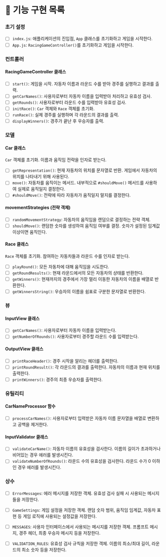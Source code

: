 # 🚀 기능 구현 목록

### 초기 설정

- [ ] `index.js`: 애플리케이션의 진입점, `App` 클래스를 초기화하고 게임을 시작한다.
- [ ] `App.js`: `RacingGameController()`를 초기화하고 게임을 시작한다.

### 컨트롤러

#### RacingGameController 클래스

- [ ] `start()`: 게임을 시작. 자동차 이름과 라운드 수를 받아 경주를 실행하고 결과를 출력.
- [ ] `getCarNames()`: 사용자로부터 자동차 이름을 입력받아 처리하고 유효성 검사.
- [ ] `getRounds()`: 사용자로부터 라운드 수를 입력받아 유효성 검사.
- [ ] `initRace()`: `Car` 객체와 `Race` 객체를 초기화.
- [ ] `runRace()`: 실제 경주를 실행하며 각 라운드의 결과를 출력.
- [ ] `displayWinners()`: 경주가 끝난 후 우승자를 출력.

### 모델

#### Car 클래스

`Car` 객체를 초기화. 이름과 움직임 전략을 인자로 받는다.

- [ ] `getRepresentation()`: 현재 자동차의 위치를 문자열로 반환. 게임에서 자동차의 위치를 나타내기 위해 사용된다.
- [ ] `move()`: 자동차를 움직이는 메서드. 내부적으로 `#shouldMove()` 메서드를 사용하여 실제로 움직일지 결정한다.
- [ ] `#shouldMove()`: 전략에 따라 자동차가 움직일지 말지를 결정한다.

#### movementStrategies (전략 객체)

- [ ] `randomMovementStrategy`: 자동차의 움직임을 랜덤으로 결정하는 전략 객체.
- [ ] `shouldMove()`: 랜덤한 숫자를 생성하여 움직임 여부를 결정. 숫자가 설정된 임계값 이상이면 움직인다.

#### Race 클래스

`Race` 객체를 초기화. 참여하는 자동차들과 라운드 수를 인자로 받는다.

- [ ] `playRound()`: 모든 자동차에 대해 움직임을 시도한다.
- [ ] `getRoundResults()`: 현재 라운드에서의 모든 자동차의 상태를 반환한다.
- [ ] `getWinners()`: 현재까지의 경주에서 가장 멀리 이동한 자동차의 이름을 배열로 반환한다.
- [ ] `getWinnersString()`: 우승자의 이름을 쉼표로 구분한 문자열로 반환한다.

### 뷰

#### InputView 클래스

- [ ] `getCarNames()`: 사용자로부터 자동차 이름을 입력받는다.
- [ ] `getNumberOfRounds()`: 사용자로부터 경주할 라운드 수를 입력받는다.

#### OutputView 클래스

- [ ] `printRaceHeader()`: 경주 시작을 알리는 헤더를 출력한다.
- [ ] `printRoundResult()`: 각 라운드의 결과를 출력한다. 자동차의 이름과 현재 위치를 출력한다.
- [ ] `printWinners()`: 경주의 최종 우승자를 출력한다.

### 유틸리티

#### CarNameProcessor 함수

- [ ] `processCarNames()`: 사용자로부터 입력받은 자동차 이름 문자열을 배열로 변환하고 공백을 제거한다.

#### InputValidator 클래스

- [ ] `validateCarName()`: 자동차 이름의 유효성을 검사한다. 이름의 길이가 초과하거나 비어있는 경우 에러를 발생시킨다.
- [ ] `validateNumberOfRounds()`: 라운드 수의 유효성을 검사한다. 라운드 수가 0 이하인 경우 에러를 발생시킨다.

### 상수

- [ ] `ErrorMessages`: 에러 메시지를 저장한 객체. 유효성 검사 실패 시 사용되는 메시지들을 저장한다.

- [ ] `GameSettings`: 게임 설정을 저장한 객체. 랜덤 숫자 범위, 움직임 임계값, 자동차 표현 등 게임 로직에 사용되는 설정값을 저장한다.

- [ ] `MESSAGES`: 사용자 인터페이스에서 사용되는 메시지를 저장한 객체. 프롬프트 메시지, 경주 헤더, 최종 우승자 메시지 등을 저장한다.

- [ ] `VALIDATION_RULES`: 유효성 검사 규칙을 저장한 객체. 이름의 최소/최대 길이, 라운드의 최소 숫자 등을 저장한다.
